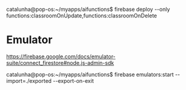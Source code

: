 catalunha@pop-os:~/myapps/aifunctions$ firebase deploy --only functions:classroomOnUpdate,functions:classroomOnDelete



# Emulator
https://firebase.google.com/docs/emulator-suite/connect_firestore#node.js-admin-sdk

catalunha@pop-os:~/myapps/aifunctions$ firebase emulators:start --import=./exported --export-on-exit


